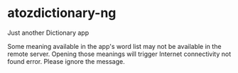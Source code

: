 # atozdictionary-ng
Just another Dictionary app 

Some meaning available in the app's word list may not be available in the remote server. Opening those meanings will trigger Internet connectivity not found error. Please ignore the message.
